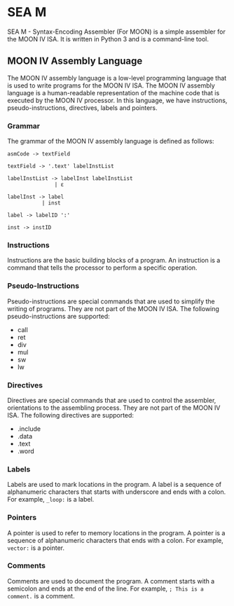 # SEA M

SEA M - Syntax-Encoding Assembler (For MOON) is a simple assembler for the MOON IV ISA. It is written in Python 3 and is a command-line tool.

## MOON IV Assembly Language

The MOON IV assembly language is a low-level programming language that is used to write programs for the MOON IV ISA. The MOON IV assembly language is a human-readable representation of the machine code that is executed by the MOON IV processor. In this language, we have instructions, pseudo-instructions, directives, labels and pointers.

### Grammar

The grammar of the MOON IV assembly language is defined as follows:

```
asmCode -> textField

textField -> '.text' labelInstList

labelInstList -> labelInst labelInstList
               | ε

labelInst -> label
           | inst

label -> labelID ':'

inst -> instID
```

### Instructions

Instructions are the basic building blocks of a program. An instruction is a command that tells the processor to perform a specific operation.

### Pseudo-Instructions

Pseudo-instructions are special commands that are used to simplify the writing of programs. They are not part of the MOON IV ISA. The following pseudo-instructions are supported:

- call
- ret
- div
- mul
- sw
- lw

### Directives

Directives are special commands that are used to control the assembler, orientations to the assembling process. They are not part of the MOON IV ISA. The following directives are supported:

- .include
- .data
- .text
- .word

### Labels

Labels are used to mark locations in the program. A label is a sequence of alphanumeric characters that starts with underscore and ends with a colon. For example, `_loop:` is a label.

### Pointers

A pointer is used to refer to memory locations in the program. A pointer is a sequence of alphanumeric characters that ends with a colon. For example, `vector:` is a pointer.

### Comments

Comments are used to document the program. A comment starts with a semicolon and ends at the end of the line. For example, `; This is a comment.` is a comment.